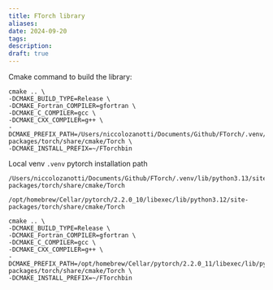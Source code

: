 ```yaml
---
title: FTorch library
aliases: 
date: 2024-09-20
tags: 
description:
draft: true
---
```


Cmake command to build the library: 

```shell
cmake .. \
-DCMAKE_BUILD_TYPE=Release \
-DCMAKE_Fortran_COMPILER=gfortran \
-DCMAKE_C_COMPILER=gcc \
-DCMAKE_CXX_COMPILER=g++ \
-DCMAKE_PREFIX_PATH=/Users/niccolozanotti/Documents/Github/FTorch/.venv/lib/python3.13/site-packages/torch/share/cmake/Torch \
-DCMAKE_INSTALL_PREFIX=~/FTorchbin
```
Local venv `.venv` pytorch installation path
```shell
/Users/niccolozanotti/Documents/Github/FTorch/.venv/lib/python3.13/site-packages/torch/share/cmake/Torch
```
`/opt/homebrew/Cellar/pytorch/2.2.0_10/libexec/lib/python3.12/site-packages/torch/share/cmake/Torch` 

```
cmake .. \
-DCMAKE_BUILD_TYPE=Release \
-DCMAKE_Fortran_COMPILER=gfortran \
-DCMAKE_C_COMPILER=gcc \
-DCMAKE_CXX_COMPILER=g++ \
-DCMAKE_PREFIX_PATH=/opt/homebrew/Cellar/pytorch/2.2.0_11/libexec/lib/python3.12/site-packages/torch/share/cmake/Torch \
-DCMAKE_INSTALL_PREFIX=~/FTorchbin
```